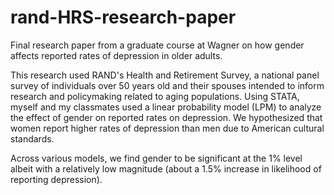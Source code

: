 # rand-HRS-research-paper
Final research paper from a graduate course at Wagner on how gender affects reported rates of depression in older adults.

This research used RAND's Health and Retirement Survey, a national panel survey of individuals over 50 years old and their spouses intended to inform research and policymaking related to aging populations. Using STATA, myself and my classmates used a linear probability model (LPM) to analyze the effect of gender on reported rates on depression. We hypothesized that women report higher rates of depression than men due to American cultural standards.

Across various models, we find gender to be significant at the 1% level albeit with a relatively low magnitude (about a 1.5% increase in likelihood of reporting depression).
